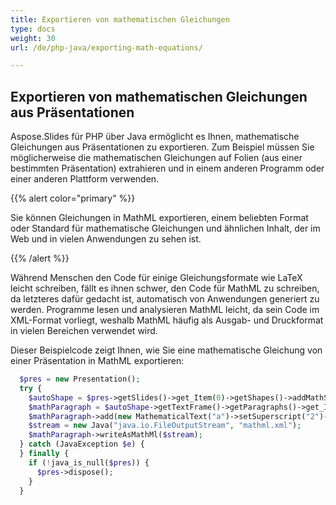 ```yaml
---
title: Exportieren von mathematischen Gleichungen
type: docs
weight: 30
url: /de/php-java/exporting-math-equations/

---
```


## Exportieren von mathematischen Gleichungen aus Präsentationen

Aspose.Slides für PHP über Java ermöglicht es Ihnen, mathematische Gleichungen aus Präsentationen zu exportieren. Zum Beispiel müssen Sie möglicherweise die mathematischen Gleichungen auf Folien (aus einer bestimmten Präsentation) extrahieren und in einem anderen Programm oder einer anderen Plattform verwenden.

{{% alert color="primary" %}} 

Sie können Gleichungen in MathML exportieren, einem beliebten Format oder Standard für mathematische Gleichungen und ähnlichen Inhalt, der im Web und in vielen Anwendungen zu sehen ist. 

{{% /alert %}}

Während Menschen den Code für einige Gleichungsformate wie LaTeX leicht schreiben, fällt es ihnen schwer, den Code für MathML zu schreiben, da letzteres dafür gedacht ist, automatisch von Anwendungen generiert zu werden. Programme lesen und analysieren MathML leicht, da sein Code im XML-Format vorliegt, weshalb MathML häufig als Ausgab- und Druckformat in vielen Bereichen verwendet wird. 

Dieser Beispielcode zeigt Ihnen, wie Sie eine mathematische Gleichung von einer Präsentation in MathML exportieren:

```php
  $pres = new Presentation();
  try {
    $autoShape = $pres->getSlides()->get_Item(0)->getShapes()->addMathShape(0, 0, 500, 50);
    $mathParagraph = $autoShape->getTextFrame()->getParagraphs()->get_Item(0)->getPortions()->get_Item(0)->getMathParagraph();
    $mathParagraph->add(new MathematicalText("a")->setSuperscript("2")->join("+")->join(new MathematicalText("b")->setSuperscript("2"))->join("=")->join(new MathematicalText("c")->setSuperscript("2")));
    $stream = new Java("java.io.FileOutputStream", "mathml.xml");
    $mathParagraph->writeAsMathMl($stream);
  } catch (JavaException $e) {
  } finally {
    if (!java_is_null($pres)) {
      $pres->dispose();
    }
  }
```